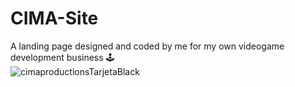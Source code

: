 # CIMA-Site
A landing page designed and coded by me for my own videogame development business &#128377;&#65039;
<br>
![cimaproductionsTarjetaBlack](https://github.com/mariolpzz/CIMA-Site/assets/101597510/19a8b67b-5cde-4e8c-8ebf-1c28fd873c9b)
